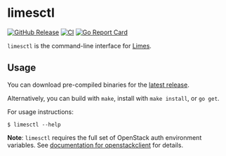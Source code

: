 # limesctl

[![GitHub Release](https://img.shields.io/github/v/release/sapcc/limesctl)](https://github.com/sapcc/limesctl/releases/latest)
[![CI](https://github.com/sapcc/limesctl/actions/workflows/ci.yaml/badge.svg)](https://github.com/sapcc/limesctl/actions/workflows/ci.yaml)
[![Go Report Card](https://goreportcard.com/badge/github.com/sapcc/limesctl)](https://goreportcard.com/report/github.com/sapcc/limesctl)

`limesctl` is the command-line interface for [Limes](https://github.com/sapcc/limes).

## Usage

You can download pre-compiled binaries for the [latest release](https://github.com/sapcc/limesctl/releases/latest).

Alternatively, you can build with `make`, install with `make install`, or `go get`.

For usage instructions:

```
$ limesctl --help
```

**Note**: `limesctl` requires the full set of OpenStack auth environment
variables. See [documentation for openstackclient](https://docs.openstack.org/python-openstackclient/latest/cli/man/openstack.html) for details.

